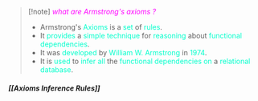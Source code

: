 >[!note] *<span style="color:#ff00ff">what are Armstrong's axioms ?</span>*
>- Armstrong's <span style="color:#00ffcc">Axioms</span> is a <span style="color:#00ffcc">set</span> of <span style="color:#00ffcc">rules</span>.
>- It <span style="color:#00ffcc">provides</span> a <span style="color:#00ffcc">simple</span> <span style="color:#00ffcc">technique</span> for <span style="color:#00ffcc">reasoning</span> about <span style="color:#00ffcc">functional dependencies</span>.
>- It was <span style="color:#00ffcc">developed</span> by <span style="color:#00ffcc">William W. Armstrong</span> in <span style="color:#00ffcc">1974</span>.
>- It is <span style="color:#00ffcc">used</span> to <span style="color:#00ffcc">infer all</span> the <span style="color:#00ffcc">functional dependencies</span> <span style="color:#00ffcc">on</span> a <span style="color:#00ffcc">relational database</span>.

#### *[[Axioms Inference Rules]]*


